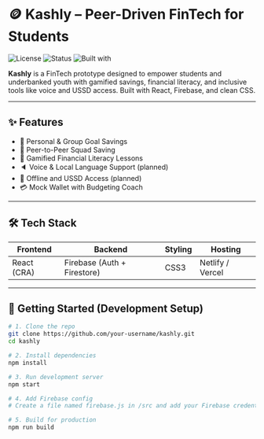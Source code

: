 # 🪙 Kashly – Peer-Driven FinTech for Students

![License](https://img.shields.io/badge/license-MIT-blue.svg)
![Status](https://img.shields.io/badge/status-Prototype-lightgrey)
![Built with](https://img.shields.io/badge/stack-React%2C%20Firebase%2C%20CSS-2196f3)

**Kashly** is a FinTech prototype designed to empower students and underbanked youth with gamified savings, financial literacy, and inclusive tools like voice and USSD access. Built with React, Firebase, and clean CSS.

---

## ✨ Features

- 🎯 Personal & Group Goal Savings
- 🤝 Peer-to-Peer Squad Saving
- 🧠 Gamified Financial Literacy Lessons
- 🔈 Voice & Local Language Support (planned)
- 📴 Offline and USSD Access (planned)
- 💳 Mock Wallet with Budgeting Coach

---

## 🛠️ Tech Stack

| Frontend     | Backend      | Styling       | Hosting        |
|--------------|--------------|---------------|----------------|
| React (CRA)  | Firebase (Auth + Firestore) | CSS3 | Netlify / Vercel |

---

## 🚀 Getting Started (Development Setup)

```bash
# 1. Clone the repo
git clone https://github.com/your-username/kashly.git
cd kashly

# 2. Install dependencies
npm install

# 3. Run development server
npm start

# 4. Add Firebase config
# Create a file named firebase.js in /src and add your Firebase credentials

# 5. Build for production
npm run build
